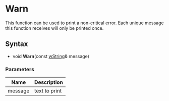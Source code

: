 # Warn #
This function can be used to print a non-critical error. Each unique message this function receives will only be printed once.

## Syntax ##
- void **Warn**(const [wString](WString.md)& message)

### Parameters ###
| Name | Description |
| --- | --- |
| message | text to print |
